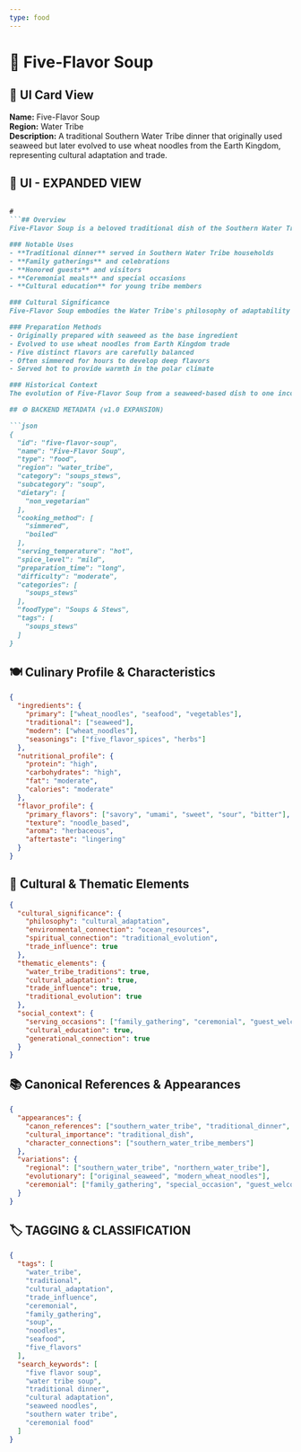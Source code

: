 ```yaml
---
type: food
---
```


# 🍜 Five-Flavor Soup

## 🎴 UI Card View

**Name:** Five-Flavor Soup  
**Region:** Water Tribe  
**Description:** A traditional Southern Water Tribe dinner that originally used seaweed but later evolved to use wheat noodles from the Earth Kingdom, representing cultural adaptation and trade.

## 📖 UI - EXPANDED VIEW

```md

#
```## Overview
Five-Flavor Soup is a beloved traditional dish of the Southern Water Tribe that demonstrates the tribe's ability to adapt and evolve their culinary traditions while maintaining their cultural identity. Originally made with seaweed, the dish evolved to incorporate wheat noodles from the Earth Kingdom, creating a perfect example of how trade and cultural exchange can enrich traditional cuisine. The soup represents the Water Tribe's practical wisdom and their willingness to embrace new ingredients while preserving their culinary heritage.

### Notable Uses
- **Traditional dinner** served in Southern Water Tribe households
- **Family gatherings** and celebrations
- **Honored guests** and visitors
- **Ceremonial meals** and special occasions
- **Cultural education** for young tribe members

### Cultural Significance
Five-Flavor Soup embodies the Water Tribe's philosophy of adaptability and their understanding that traditions can evolve without losing their essential character. The evolution from seaweed to wheat noodles represents the tribe's practical approach to food - using what's available and adapting to changing circumstances while maintaining the core values and flavors that make their cuisine unique. The dish reflects their belief that cultural exchange can strengthen rather than weaken traditional practices.

### Preparation Methods
- Originally prepared with seaweed as the base ingredient
- Evolved to use wheat noodles from Earth Kingdom trade
- Five distinct flavors are carefully balanced
- Often simmered for hours to develop deep flavors
- Served hot to provide warmth in the polar climate

### Historical Context
The evolution of Five-Flavor Soup from a seaweed-based dish to one incorporating Earth Kingdom wheat noodles represents the broader cultural changes that occurred as trade between the nations increased. This adaptation demonstrates the Water Tribe's practical wisdom and their ability to maintain their culinary identity while embracing beneficial innovations. The dish serves as a testament to the tribe's resilience and their commitment to preserving their traditions while adapting to new opportunities.

## ⚙️ BACKEND METADATA (v1.0 EXPANSION)

```json
{
  "id": "five-flavor-soup",
  "name": "Five-Flavor Soup",
  "type": "food",
  "region": "water_tribe",
  "category": "soups_stews",
  "subcategory": "soup",
  "dietary": [
    "non_vegetarian"
  ],
  "cooking_method": [
    "simmered",
    "boiled"
  ],
  "serving_temperature": "hot",
  "spice_level": "mild",
  "preparation_time": "long",
  "difficulty": "moderate",
  "categories": [
    "soups_stews"
  ],
  "foodType": "Soups & Stews",
  "tags": [
    "soups_stews"
  ]
}
```

## 🍽️ Culinary Profile & Characteristics

```json
{
  "ingredients": {
    "primary": ["wheat_noodles", "seafood", "vegetables"],
    "traditional": ["seaweed"],
    "modern": ["wheat_noodles"],
    "seasonings": ["five_flavor_spices", "herbs"]
  },
  "nutritional_profile": {
    "protein": "high",
    "carbohydrates": "high",
    "fat": "moderate",
    "calories": "moderate"
  },
  "flavor_profile": {
    "primary_flavors": ["savory", "umami", "sweet", "sour", "bitter"],
    "texture": "noodle_based",
    "aroma": "herbaceous",
    "aftertaste": "lingering"
  }
}
```

## 🌊 Cultural & Thematic Elements

```json
{
  "cultural_significance": {
    "philosophy": "cultural_adaptation",
    "environmental_connection": "ocean_resources",
    "spiritual_connection": "traditional_evolution",
    "trade_influence": true
  },
  "thematic_elements": {
    "water_tribe_traditions": true,
    "cultural_adaptation": true,
    "trade_influence": true,
    "traditional_evolution": true
  },
  "social_context": {
    "serving_occasions": ["family_gathering", "ceremonial", "guest_welcome"],
    "cultural_education": true,
    "generational_connection": true
  }
}
```

## 📚 Canonical References & Appearances

```json
{
  "appearances": {
    "canon_references": ["southern_water_tribe", "traditional_dinner", "cultural_adaptation"],
    "cultural_importance": "traditional_dish",
    "character_connections": ["southern_water_tribe_members"]
  },
  "variations": {
    "regional": ["southern_water_tribe", "northern_water_tribe"],
    "evolutionary": ["original_seaweed", "modern_wheat_noodles"],
    "ceremonial": ["family_gathering", "special_occasion", "guest_welcome"]
  }
}
```

## 🏷️ TAGGING & CLASSIFICATION

```json
{
  "tags": [
    "water_tribe",
    "traditional",
    "cultural_adaptation",
    "trade_influence",
    "ceremonial",
    "family_gathering",
    "soup",
    "noodles",
    "seafood",
    "five_flavors"
  ],
  "search_keywords": [
    "five flavor soup",
    "water tribe soup",
    "traditional dinner",
    "cultural adaptation",
    "seaweed noodles",
    "southern water tribe",
    "ceremonial food"
  ]
}
```
